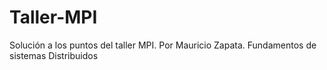 # Taller-MPI
Solución a los puntos del taller MPI. 
Por Mauricio Zapata. 
Fundamentos de sistemas Distribuidos
